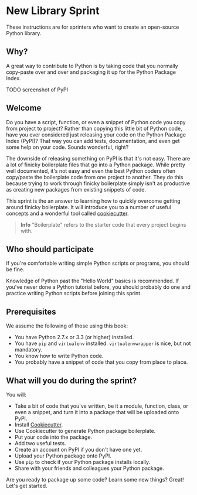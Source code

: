 # New Library Sprint

These instructions are for sprinters who want to create an open-source Python library.

## Why?

A great way to contribute to Python is by taking code that you normally copy-paste over and over and packaging it up for the Python Package Index.

TODO screenshot of PyPI

## Welcome

Do you have a script, function, or even a snippet of Python code you copy from
project to project? Rather than copying this little bit of Python code, have
you ever considered just releasing your code on the Python Package Index
(PyPI)? That way you can add tests, documentation, and even get some help on
your code. Sounds wonderful, right?

The downside of releasing something on PyPI is that it's not easy. There
are a lot of finicky boilerplate files that go into a Python package. While
pretty well documented, it's not easy and even the best Python coders often
copy/paste the boilerplate code from one project to another. They do this
because trying to work through finicky boilerplate simply isn't as productive
as creating new packages from existing snippets of code.

This sprint is the an answer to learning how to quickly overcome getting
around finicky boilerplate. It will introduce you to a number of useful
concepts and a wonderful tool called [cookiecutter](https://github.com/audreyr/cookiecutter).

> **Info**  "Boilerplate" refers to the starter code that every project begins with.

## Who should participate

If you're comfortable writing simple Python scripts or programs, you should be fine.

Knowledge of Python past the "Hello World" basics is recommended. If you've never done a Python tutorial before, you should probably do one and practice writing Python scripts before joining this sprint.

## Prerequisites

We assume the following of those using this book:

* You have Python 2.7.x or 3.3 (or higher) installed.
* You have `pip` and `virtualenv` installed. `virtualenvwrapper` is nice, but not mandatory.
* You know how to write Python code.
* You probably have a snippet of code that you copy from place to place.

## What will you do during the sprint?

You will:

* Take a bit of code that you've written, be it a module, function,
class, or even a snippet, and turn it into a package that will be uploaded
onto PyPI.
* Install [Cookiecutter](https://github.com/audreyr/cookiecutter).
* Use Cookiecutter to generate Python package boilerplate.
* Put your code into the package.
* Add two useful tests.
* Create an account on PyPI if you don't have one yet.
* Upload your Python package onto PyPI.
* Use `pip` to check if your Python package installs locally.
* Share with your friends and colleagues your Python package.

Are you ready to package up some code? Learn some new things? Great! Let's
get started.
